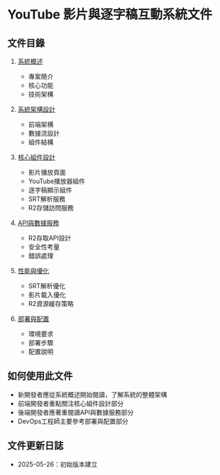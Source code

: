 # YouTube 影片與逐字稿互動系統文件

## 文件目錄

1. [系統概述](./01-system-overview.md)
   - 專案簡介
   - 核心功能
   - 技術架構

2. [系統架構設計](./02-architecture-design.md)
   - 前端架構
   - 數據流設計
   - 組件結構

3. [核心組件設計](./03-core-components.md)
   - 影片播放頁面
   - YouTube播放器組件
   - 逐字稿顯示組件
   - SRT解析服務
   - R2存儲訪問服務

4. [API與數據服務](./04-api-services.md)
   - R2存取API設計
   - 安全性考量
   - 錯誤處理

5. [性能與優化](./05-performance.md)
   - SRT解析優化
   - 影片載入優化
   - R2資源緩存策略

6. [部署與配置](./06-deployment.md)
   - 環境要求
   - 部署步驟
   - 配置說明

## 如何使用此文件

- 新開發者應從系統概述開始閱讀，了解系統的整體架構
- 前端開發者重點關注核心組件設計部分
- 後端開發者應著重閱讀API與數據服務部分
- DevOps工程師主要參考部署與配置部分

## 文件更新日誌

- 2025-05-26：初始版本建立
